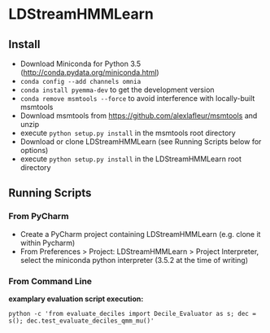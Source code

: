 # LDStreamHMMLearn

## Install
* Download Miniconda for Python 3.5 (http://conda.pydata.org/miniconda.html)
* `conda config --add channels omnia`
* `conda install pyemma-dev` to get the development version
* `conda remove msmtools --force` to avoid interference with locally-built msmtools
* Download msmtools from https://github.com/alexlafleur/msmtools and unzip
* execute `python setup.py install` in the msmtools root directory
* Download or clone LDStreamHMMLearn (see Running Scripts below for options)
* execute `python setup.py install` in the LDStreamHMMLearn root directory

## Running Scripts
### From PyCharm
* Create a PyCharm project containing LDStreamHMMLearn (e.g. clone it within Pycharm)
* From Preferences > Project: LDStreamHMMLearn > Project Interpreter, select the miniconda python interpreter (3.5.2 at the time of writing)

### From Command Line
**examplary evaluation script execution:**
```
python -c 'from evaluate_deciles import Decile_Evaluator as s; dec = s(); dec.test_evaluate_deciles_qmm_mu()' 
```
